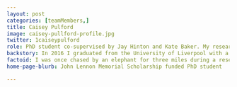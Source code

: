 ```yaml
---
layout: post
categories: [teamMembers,]
title: Caisey Pulford
image: caisey-pullford-profile.jpg
twitter: 1caiseypulford
role: PhD student co-supervised by Jay Hinton and Kate Baker. My research focuses on using bacterial genomics to understand an epidemic of invasive nontyphoidal Salmonella, estimated to cause 388,000 deaths a year in Africa. Whole genome sequencing is revolutionising the way in which we understand the global dissemination of disease. My ambition is to use these methods to pursue a career focused on the surveillance, evolution and epidemiology of bacterial pathogens during global epidemics.
backstory: In 2016 I graduated from the University of Liverpool with a first class honours degree in Tropical Disease Biology. My honours project focused on Salmonella prevalence in a collection of venomous snakes and lead to me obtaining the Tropical Disease Biologist of the Year award at graduation. I then received a Wellcome Trust-funded summer internship at the Hinton lab which allowed me to continue this work by using genomic methods to investigate Salmonella diversity in this unusual host. I accepted a PhD in Biological sciences in 2016 funded by the University of Liverpool. Since starting my PhD, I have received the John Lennon Memorial Scholarship for significant contributions towards global health to support my research and was awarded the NOVA prize for significant early contributions in the field of biological sciences.
factoid: I was once chased by an elephant for three miles during a research trip to Malawi!
home-page-blurb: John Lennon Memorial Scholarship funded PhD student

---
```


